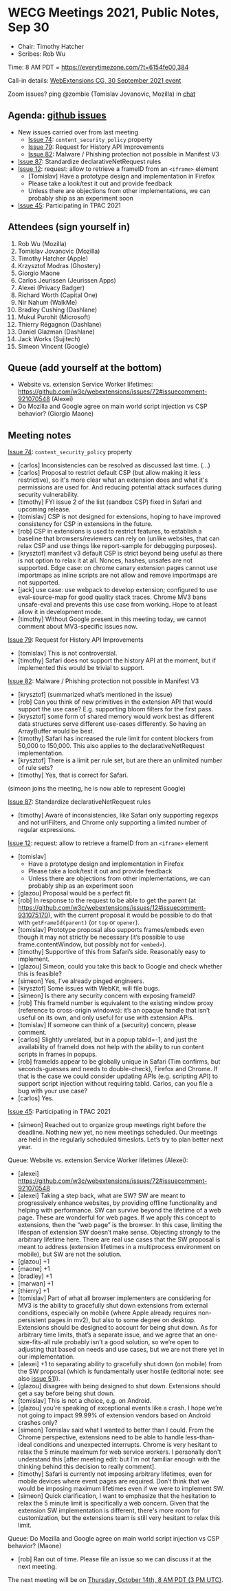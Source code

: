 # WECG Meetings 2021, Public Notes, Sep 30

* Chair: Timothy Hatcher
* Scribes: Rob Wu

Time: 8 AM PDT = https://everytimezone.com/?t=6154fe00,384

Call-in details: [WebExtensions CG, 30 September 2021 event](https://www.w3.org/events/meetings/f13adee3-d80c-4348-bc2a-64e006b0db4a/20210930T150000)

Zoom issues?  ping @zombie (Tomislav Jovanovic, Mozilla) in [chat](https://github.com/w3c/webextensions/blob/main/CONTRIBUTING.md#joining-chat)

## Agenda: [github issues](https://github.com/w3c/webextensions/issues)

* New issues carried over from last meeting
  * [Issue 74](https://github.com/w3c/webextensions/issues/74): `content_security_policy` property
  * [Issue 79](https://github.com/w3c/webextensions/issues/79): Request for History API Improvements
  * [Issue 82](https://github.com/w3c/webextensions/issues/82): Malware / Phishing protection not possible in Manifest V3
* [Issue 87](https://github.com/w3c/webextensions/issues/87): Standardize declarativeNetRequest rules
* [Issue 12](https://github.com/w3c/webextensions/issues/12#issuecomment-930545112): request: allow to retrieve a frameID from an `<iframe>` element
  * [Tomislav] Have a prototype design and implementation in Firefox
  * Please take a look/test it out and provide feedback
  * Unless there are objections from other implementations, we can probably ship as an experiment soon
* [Issue 45](https://github.com/w3c/webextensions/issues/45): Participating in TPAC 2021

## Attendees (sign yourself in)

1. Rob Wu (Mozilla)
2. Tomislav Jovanovic (Mozilla)
3. Timothy Hatcher (Apple)
4. Krzysztof Modras (Ghostery)
5. Giorgio Maone
6. Carlos Jeurissen (Jeurissen Apps)
7. Alexei (Privacy Badger)
8. Richard Worth (Capital One)
9. Nir Nahum (WalkMe)
10. Bradley Cushing (Dashlane)
11. Mukul Purohit (Microsoft)
12. Thierry Régagnon (Dashlane)
13. Daniel Glazman (Dashlane)
14. Jack Works (Sujitech)
15. Simeon Vincent (Google)

## Queue (add yourself at the bottom)

* Website vs. extension Service Worker lifetimes: https://github.com/w3c/webextensions/issues/72#issuecomment-921070548 (Alexei)
* Do Mozilla and Google agree on main world script injection vs CSP behavior? (Giorgio Maone)

## Meeting notes

[Issue 74](https://github.com/w3c/webextensions/issues/74): `content_security_policy` property

* [carlos] Inconsistencies can be resolved as discussed last time. (...)
* [carlos] Proposal to restrict default CSP (but allow making it less restrictive), so it's more clear what an extension does and what it's permissions are used for. And reducing potential attack surfaces during security vulnerability.
* [timothy] FYI issue 2 of the list (sandbox CSP) fixed in Safari and upcoming release.
* [tomislav] CSP is not designed for extensions, hoping to have improved consistency for CSP in extensions in the future.
* [rob] CSP in extensions is used to restrict features, to establish a baseline that browsers/reviewers can rely on (unlike websites, that can relax CSP and use things like report-sample for debugging purposes).
* [krysztof]  manifest v3 default CSP is strict beyond being useful as there is not option to relax it at all. Nonces, hashes, unsafes are not supported. Edge case: on chrome canary extension pages cannot use importmaps as inline scripts are not allow and remove importmaps are not supported.
* [jack] use case: use webpack to develop extension; configured to use eval-source-map for good quality stack traces. Chrome MV3 bans unsafe-eval and prevents this use case from working. Hope to at least allow it in development mode.
* [timothy] Without Google present in this meeting today, we cannot comment about MV3-specific issues now.

[Issue 79](https://github.com/w3c/webextensions/issues/79): Request for History API Improvements

* [tomislav] This is not controversial.
* [timothy] Safari does not support the history API at the moment, but if implemented this would be trivial to support.

[Issue 82](https://github.com/w3c/webextensions/issues/82): Malware / Phishing protection not possible in Manifest V3

* [krysztof] (summarized what’s mentioned in the issue)
* [rob] Can you think of new primitives in the extension API that would support the use case? E.g. supporting bloom filters for the first pass.
* [krysztof] some form of shared memory would work best as different data structures serve different use-cases differently. So having an ArrayBuffer would be best.
* [timothy] Safari has increased the rule limit for content blockers from 50,000 to 150,000. This also applies to the declarativeNetRequest implementation.
* [krysztof] There is a limit per rule set, but are there an unlimited number of rule sets?
* [timothy] Yes, that is correct for Safari.

(simeon joins the meeting, he is now able to represent Google)

[Issue 87](https://github.com/w3c/webextensions/issues/87): Standardize declarativeNetRequest rules

* [timothy] Aware of inconsistencies, like Safari only supporting regexps and not urlFilters, and Chrome only supporting a limited number of regular expressions.

[Issue 12](https://github.com/w3c/webextensions/issues/12#issuecomment-930545112): request: allow to retrieve a frameID from an `<iframe>` element

* [tomislav]
  * Have a prototype design and implementation in Firefox
  * Please take a look/test it out and provide feedback
  * Unless there are objections from other implementations, we can probably ship as an experiment soon
* [glazou] Proposal would be a perfect fit.
* [rob] In response to the request to be able to get the parent (at https://github.com/w3c/webextensions/issues/12#issuecomment-931075170), with the current proposal it would be possible to do that with `getFrameId(parent)` (or `top` or `opener`).
* [tomislav] Prototype proposal also supports frames/embeds even though it may not strictly be necessary (it’s possible to use frame.contentWindow, but possibly not for `<embed>`).
* [timothy] Supportive of this from Safari’s side. Reasonably easy to implement.
* [glazou] Simeon, could you take this back to Google and check whether this is feasible?
* [simeon] Yes, I’ve already pinged engineers.
* [krysztof] Some issues with WebKit, will file bugs.
* [simeon] Is there any security concern with exposing frameId?
* [rob] This frameId number is equivalent to the existing window proxy (reference to cross-origin windows): it’s an opaque handle that isn’t useful on its own, and only useful for use with extension APIs.
* [tomislav] If someone can think of a (security) concern, please comment.
* [carlos] Slightly unrelated, but in a popup tabId=-1, and just the availability of frameId does not help with the ability to run content scripts in frames in popups.
* [rob] frameIds appear to be globally unique in Safari (Tim confirms, but seconds-guesses and needs to double-check), Firefox and Chrome. If that is the case we could consider updating APIs (e.g. scripting API) to support script injection without requiring tabId. Carlos, can you file a bug with your use case?
* [carlos] Yes.

[Issue 45](https://github.com/w3c/webextensions/issues/45): Participating in TPAC 2021

* [simeon] Reached out to organize group meetings right before the deadline. Nothing new yet, no new meetings scheduled. Our meetings are held in the regularly scheduled timeslots. Let’s try to plan better next year.

Queue: Website vs. extension Service Worker lifetimes (Alexei):

* [alexei] https://github.com/w3c/webextensions/issues/72#issuecomment-921070548
* [alexei] Taking a step back, what are SW? SW are meant to progressively enhance websites, by providing offline functionality and helping with performance. SW can survive beyond the lifetime of a web page. These are wonderful for web pages. If we apply this concept to extensions, then the “web page” is the browser. In this case, limiting the lifespan of extension SW doesn’t make sense. Objecting strongly to the arbitrary lifetime here. There are real use cases that the SW proposal is meant to address (extension lifetimes in a multiprocess environment on mobile), but SW are not the solution.
* [glazou] +1
* [maone] +1
* [bradley] +1
* [marwan] +1
* [thierry] +1
* [tomislav] Part of what all browser implementers are considering for MV3 is the ability to gracefully shut down extensions from external conditions, especially on mobile (where Apple already requires non-persistent pages in mv2), but also to some degree on desktop.  Extensions should be designed to account for being shut down.  As for arbitrary time limits, that’s a separate issue, and we agree that an one-size-fits-all rule probably isn’t a good solution, so we’re open to adjusting that based on needs and use cases, but we are not there yet in our implementation.
* [alexei] +1 to separating ability to gracefully shut down (on mobile) from the SW proposal (which is fundamentally user hostile (editorial note: see also [issue 51](https://github.com/w3c/webextensions/issues/51))).
* [glazou] disagree with being designed to shut down. Extensions should get a say before being shut down.
* [tomislav] This is not a choice, e.g. on Android.
* [glazou] you’re speaking of exceptional events like a crash. I hope we’re not going to impact 99.99% of extension vendors based on Android crashes only?
* [simeon] Tomislav said what I wanted to better than I could. From the Chrome perspective, extensions need to be able to handle less-than-ideal conditions and unexpected interrupts. Chrome is very hesitant to relax the 5 minute maximum for web service workers. I personally don't understand this [after meeting edit: but I'm not familiar enough with the thinking behind this decision to really comment].
* [timothy] Safari is currently not imposing arbitrary lifetimes, even for mobile devices where event pages are required. Don’t think that we would be imposing maximum lifetimes even if we were to implement SW.
* [simeon] Quick clarification, I want to emphasize that the hesitation to relax the 5 minute limit is specifically a web concern. Given that the extension SW implementation is different, there's more room for customization, but the extensions team is still very hesitant to relax this limit.

Queue: Do Mozilla and Google agree on main world script injection vs CSP behavior? (Maone)

* [rob] Ran out of time. Please file an issue so we can discuss it at the next meeting.

The next meeting will be on [Thursday, October 14th, 8 AM PDT (3 PM UTC)](https://everytimezone.com/?t=61677300,384).

